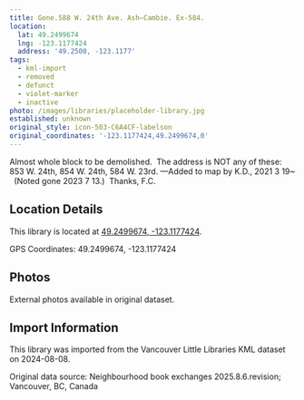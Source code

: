 ```yaml
---
title: Gone.588 W. 24th Ave. Ash—Cambie. Ex-584.
location:
  lat: 49.2499674
  lng: -123.1177424
  address: '49.2500, -123.1177'
tags:
  - kml-import
  - removed
  - defunct
  - violet-marker
  - inactive
photo: /images/libraries/placeholder-library.jpg
established: unknown
original_style: icon-503-C6A4CF-labelson
original_coordinates: '-123.1177424,49.2499674,0'
---
```

Almost whole block to be demolished.  
The address is NOT any of these:  853 W. 24th, 854 W. 24th, 584 W. 23rd.
—Added to map by K.D., 2021 3 19~  
(Noted gone 2023 7 13.)  Thanks, F.C.

## Location Details

This library is located at [49.2499674, -123.1177424](https://www.google.com/maps?q=49.2499674,-123.1177424).

GPS Coordinates: 49.2499674, -123.1177424

## Photos

External photos available in original dataset.

## Import Information

This library was imported from the Vancouver Little Libraries KML dataset on 2024-08-08.

Original data source: Neighbourhood book exchanges 2025.8.6.revision; Vancouver, BC, Canada
